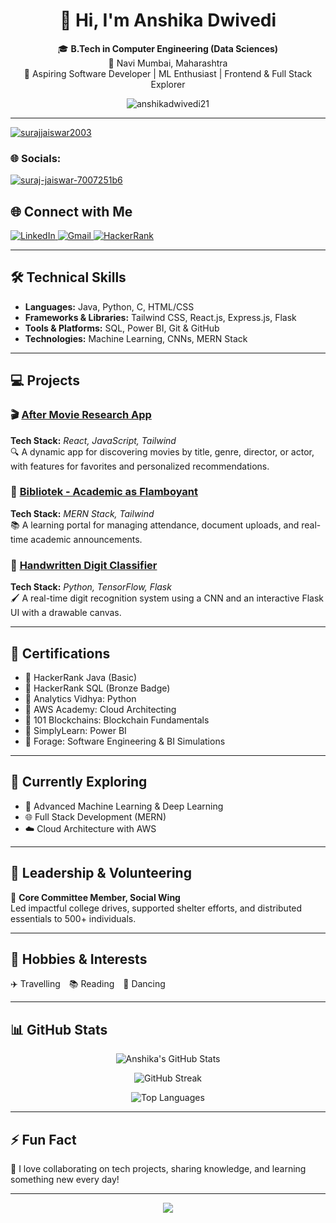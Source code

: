 <h1 align="center">👋 Hi, I'm Anshika Dwivedi</h1>

<p align="center">
  🎓 <b>B.Tech in Computer Engineering (Data Sciences)</b> <br>
  📍 Navi Mumbai, Maharashtra <br>
  💼 Aspiring Software Developer | ML Enthusiast | Frontend & Full Stack Explorer
</p>

<p align="center">
  <img src="https://komarev.com/ghpvc/?username=anshikadwivedi21&label=Profile%20views&color=0e75b6&style=flat" alt="anshikadwivedi21" />
</p>

---
<p align="left"> <a href="https://github.com/ryo-ma/github-profile-trophy"><img src="https://github-profile-trophy.vercel.app/?username=surajjaiswar2003" alt="surajjaiswar2003" /></a> </p>
<h3 align="left">🌐 Socials:</h3>
<p align="left">
<a href="https://linkedin.com/in/suraj-jaiswar-7007251b6" target="blank"><img align="center" src="https://img.shields.io/badge/LinkedIn-%230077B5.svg?logo=linkedin&logoColor=white" alt="suraj-jaiswar-7007251b6" /></a>
</p>


## 🌐 Connect with Me

<p align="left">
  <a href="https://linkedin.com/in/anshika-dwivedi-319b75220" target="_blank">
    <img src="https://img.shields.io/badge/LinkedIn-%230077B5.svg?style=for-the-badge&logo=linkedin&logoColor=white" alt="LinkedIn" />
  </a>
  <a href="mailto:anshikadwivedi2004@gmail.com" target="_blank">
    <img src="https://img.shields.io/badge/Gmail-D14836?style=for-the-badge&logo=gmail&logoColor=white" alt="Gmail" />
  </a>
  <a href="https://hackerrank.com/anshikadwivedi21" target="_blank">
    <img src="https://img.shields.io/badge/HackerRank-2EC866?style=for-the-badge&logo=HackerRank&logoColor=white" alt="HackerRank" />
  </a>
</p>

---

## 🛠️ Technical Skills

- **Languages:** Java, Python, C, HTML/CSS  
- **Frameworks & Libraries:** Tailwind CSS, React.js, Express.js, Flask  
- **Tools & Platforms:** SQL, Power BI, Git & GitHub  
- **Technologies:** Machine Learning, CNNs, MERN Stack  

---

## 💻 Projects

### 🎬 [After Movie Research App](#)
**Tech Stack:** *React, JavaScript, Tailwind*  
🔍 A dynamic app for discovering movies by title, genre, director, or actor, with features for favorites and personalized recommendations.

### 📖 [Bibliotek - Academic as Flamboyant](#)
**Tech Stack:** *MERN Stack, Tailwind*  
📚 A learning portal for managing attendance, document uploads, and real-time academic announcements.

### 🔢 [Handwritten Digit Classifier](#)
**Tech Stack:** *Python, TensorFlow, Flask*  
🖌️ A real-time digit recognition system using a CNN and an interactive Flask UI with a drawable canvas.

---

## 📜 Certifications

- 🏅 HackerRank Java (Basic)  
- 🏅 HackerRank SQL (Bronze Badge)  
- 🏅 Analytics Vidhya: Python  
- 🏅 AWS Academy: Cloud Architecting  
- 🏅 101 Blockchains: Blockchain Fundamentals  
- 🏅 SimplyLearn: Power BI  
- 🏅 Forage: Software Engineering & BI Simulations  

---

## 🚀 Currently Exploring

- 🧠 Advanced Machine Learning & Deep Learning  
- 🌐 Full Stack Development (MERN)  
- ☁️ Cloud Architecture with AWS  

---

## 🤝 Leadership & Volunteering

👥 **Core Committee Member, Social Wing**  
Led impactful college drives, supported shelter efforts, and distributed essentials to 500+ individuals.

---

## 💃 Hobbies & Interests

✈️ Travelling 📚 Reading 💃 Dancing  

---

## 📊 GitHub Stats

<p align="center">
  <img src="https://github-readme-stats.vercel.app/api?username=anshikadwivedi21&show_icons=true&theme=radical" alt="Anshika's GitHub Stats" />
</p>

<p align="center">
  <img src="https://github-readme-streak-stats.herokuapp.com?user=anshikadwivedi21&theme=radical" alt="GitHub Streak" />
</p>

<p align="center">
  <img src="https://github-readme-stats.vercel.app/api/top-langs/?username=anshikadwivedi21&layout=compact&theme=radical" alt="Top Languages" />
</p>

---

## ⚡ Fun Fact

💬 I love collaborating on tech projects, sharing knowledge, and learning something new every day!

---

<p align="center">
  <img src="https://readme-typing-svg.demolab.com/?lines=Always%20Learning%20📚;Passionate%20about%20Technology%20💻;Let's%20build%20together%20🤝;&font=Fira%20Code&center=true&width=440&height=45&color=9D79F5&vCenter=true&pause=1000&size=22" />
</p>
